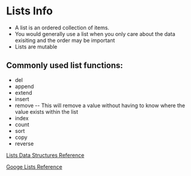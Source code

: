 
# Lists Info

- A list is an ordered collection of items. 
- You would generally use a list when you only care about the data exisiting and the order may be important
- Lists are mutable

## Commonly used list functions:

- del
- append
- extend
- insert
 - remove -- This will remove a value without having to know where the value exists within the list
- index
- count
- sort
- copy
- reverse

[Lists Data Structures Reference](https://docs.python.org/3/tutorial/datastructures.html)


[Googe Lists Reference](https://developers.google.com/edu/python/lists)
